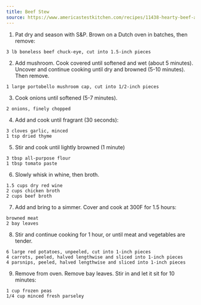 ```yaml
---
title: Beef Stew
source: https://www.americastestkitchen.com/recipes/11438-hearty-beef-and-vegetable-stew
---
```


1. Pat dry and season with S&P. Brown on a Dutch oven in batches, then remove:

```
3 lb boneless beef chuck-eye, cut into 1.5-inch pieces
```

2. Add mushroom. Cook covered until softened and wet (about 5 minutes). Uncover and continue cooking until dry and browned (5-10 minutes). Then remove.

```
1 large portobello mushroom cap, cut into 1/2-inch pieces
```

3. Cook onions until softened (5-7 minutes).

```
2 onions, finely chopped
```

4. Add and cook until fragrant (30 seconds):

```
3 cloves garlic, minced
1 tsp dried thyme
```

5. Stir and cook until lightly browned (1 minute)

```
3 tbsp all-purpose flour
1 tbsp tomato paste
```

6. Slowly whisk in whine, then broth.

```
1.5 cups dry red wine
2 cups chicken broth
2 cups beef broth
```

7. Add and bring to a simmer. Cover and cook at 300F for 1.5 hours:

```
browned meat
2 bay leaves
```

8. Stir and continue cooking for 1 hour, or until meat and vegetables are tender.

```
6 large red potatoes, unpeeled, cut into 1-inch pieces
4 carrots, peeled, halved lengthwise and sliced into 1-inch pieces
4 parsnips, peeled, halved lengthwise and sliced into 1-inch pieces
```

9. Remove from oven. Remove bay leaves. Stir in and let it sit for 10 minutes:

```
1 cup frozen peas
1/4 cup minced fresh parseley
```

